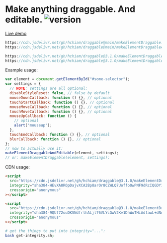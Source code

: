 # Make anything draggable. And editable. ![version](https://img.shields.io/github/release/hchiam/draggable?style=flat-square)

[Live demo](https://codepen.io/hchiam/pen/pobxgBo)

```js
https://cdn.jsdelivr.net/gh/hchiam/draggable@main/makeElementDraggable.js
https://cdn.jsdelivr.net/gh/hchiam/draggable@main/makeElementDraggableAndEditable.js
```

```js
https://cdn.jsdelivr.net/gh/hchiam/draggable@3.1.0/makeElementDraggable.js
https://cdn.jsdelivr.net/gh/hchiam/draggable@3.1.0/makeElementDraggableAndEditable.js
```

Example usage:

```js
var element = document.getElementById("#some-selector");
var settings = {
  // NOTE: settings are all optional:
  disableStyleReset: false, // false by default
  mouseDownCallback: function () {}, // optional
  touchStartCallback: function () {}, // optional
  mouseMoveCallback: function () {}, // optional
  touchMoveCallback: function () {}, // optional
  mouseUpCallback: function () {
    // optional
    alert("mouseup");
  },
  touchEndCallback: function () {}, // optional
  blurCallback: function () {}, // optional
};
// now to actually use it:
makeElementDraggableAndEditable(element, settings);
// or: makeElementDraggable(element, settings);
```

CDN usage:

```html
<script
  src="https://cdn.jsdelivr.net/gh/hchiam/draggable@3.1.0/makeElementDraggable.js"
  integrity="sha384-HEvXA8ROpDajvXCA2Bp8arOr8CZWLQ7UoffoOwPNF9dRcIQGDY17yWmGBRLx5tNZ"
  crossorigin="anonymous"
></script>
```

```html
<script
  src="https://cdn.jsdelivr.net/gh/hchiam/draggable@3.1.0/makeElementDraggableAndEditable.js"
  integrity="sha384-9QUf72ouDKSNdfrlhALjl76VLYcGwV2Kv1DhWuTHiAdfawL+dNoASnaLwlk35Ci1"
  crossorigin="anonymous"
></script>
```

```bash
# get the things to put into integrity="...":
bash get-integrity.sh;
```
